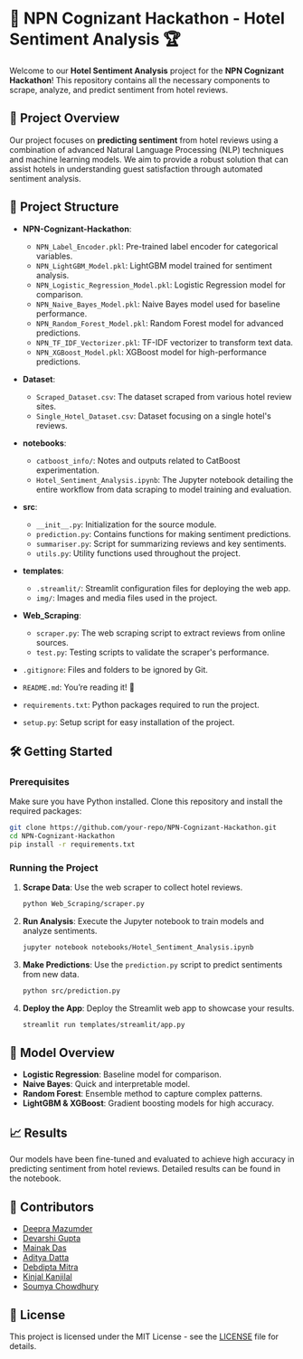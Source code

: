 # 🏨 NPN Cognizant Hackathon - Hotel Sentiment Analysis 🏆

Welcome to our **Hotel Sentiment Analysis** project for the **NPN Cognizant Hackathon**! This repository contains all the necessary components to scrape, analyze, and predict sentiment from hotel reviews.

## 🚀 Project Overview

Our project focuses on **predicting sentiment** from hotel reviews using a combination of advanced Natural Language Processing (NLP) techniques and machine learning models. We aim to provide a robust solution that can assist hotels in understanding guest satisfaction through automated sentiment analysis.

## 📂 Project Structure

- **NPN-Cognizant-Hackathon**:  
  - `NPN_Label_Encoder.pkl`: Pre-trained label encoder for categorical variables.
  - `NPN_LightGBM_Model.pkl`: LightGBM model trained for sentiment analysis.
  - `NPN_Logistic_Regression_Model.pkl`: Logistic Regression model for comparison.
  - `NPN_Naive_Bayes_Model.pkl`: Naive Bayes model used for baseline performance.
  - `NPN_Random_Forest_Model.pkl`: Random Forest model for advanced predictions.
  - `NPN_TF_IDF_Vectorizer.pkl`: TF-IDF vectorizer to transform text data.
  - `NPN_XGBoost_Model.pkl`: XGBoost model for high-performance predictions.

- **Dataset**:  
  - `Scraped_Dataset.csv`: The dataset scraped from various hotel review sites.
  - `Single_Hotel_Dataset.csv`: Dataset focusing on a single hotel's reviews.

- **notebooks**:  
  - `catboost_info/`: Notes and outputs related to CatBoost experimentation.
  - `Hotel_Sentiment_Analysis.ipynb`: The Jupyter notebook detailing the entire workflow from data scraping to model training and evaluation.

- **src**:  
  - `__init__.py`: Initialization for the source module.
  - `prediction.py`: Contains functions for making sentiment predictions.
  - `summariser.py`: Script for summarizing reviews and key sentiments.
  - `utils.py`: Utility functions used throughout the project.

- **templates**:  
  - `.streamlit/`: Streamlit configuration files for deploying the web app.
  - `img/`: Images and media files used in the project.

- **Web_Scraping**:  
  - `scraper.py`: The web scraping script to extract reviews from online sources.
  - `test.py`: Testing scripts to validate the scraper's performance.

- `.gitignore`: Files and folders to be ignored by Git.
- `README.md`: You’re reading it! 🎉
- `requirements.txt`: Python packages required to run the project.
- `setup.py`: Setup script for easy installation of the project.

## 🛠️ Getting Started

### Prerequisites

Make sure you have Python installed. Clone this repository and install the required packages:

```bash
git clone https://github.com/your-repo/NPN-Cognizant-Hackathon.git
cd NPN-Cognizant-Hackathon
pip install -r requirements.txt
```

### Running the Project

1. **Scrape Data**: Use the web scraper to collect hotel reviews.
   ```bash
   python Web_Scraping/scraper.py
   ```

2. **Run Analysis**: Execute the Jupyter notebook to train models and analyze sentiments.
   ```bash
   jupyter notebook notebooks/Hotel_Sentiment_Analysis.ipynb
   ```

3. **Make Predictions**: Use the `prediction.py` script to predict sentiments from new data.
   ```bash
   python src/prediction.py
   ```

4. **Deploy the App**: Deploy the Streamlit web app to showcase your results.
   ```bash
   streamlit run templates/streamlit/app.py
   ```

## 🧠 Model Overview

- **Logistic Regression**: Baseline model for comparison.
- **Naive Bayes**: Quick and interpretable model.
- **Random Forest**: Ensemble method to capture complex patterns.
- **LightGBM & XGBoost**: Gradient boosting models for high accuracy.

## 📈 Results

Our models have been fine-tuned and evaluated to achieve high accuracy in predicting sentiment from hotel reviews. Detailed results can be found in the notebook.

## 👥 Contributors

- [Deepra Mazumder](https://github.com/DeepraMazumder)
- [Devarshi Gupta](https://github.com/DevG06)
- [Mainak Das](https://github.com/Mainak-Das)
- [Aditya Datta](https://github.com/Aditya007Datta)
- [Debdipta Mitra](https://github.com/debdipta20)
- [Kinjal Kanjilal](https://github.com/kinjal12365)
- [Soumya Chowdhury](https://github.com/teammate7)

## 📝 License

This project is licensed under the MIT License - see the [LICENSE](LICENSE) file for details.
